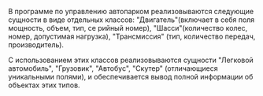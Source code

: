 В программе по управлению автопарком реализовываются следующие сущности 
в виде отдельных классов: "Двигатель"(включает в себя поля мощность, объем, тип, се
рийный номер), "Шасси"(количество колес, номер, допустимая нагрузка), "Трансмиссия" 
(тип, количество передач, производитель). 

С использованием этих классов реализовываются сущности "Легковой автомобиль", "Грузовик", 
"Автобус", "Скутер" (отличающиеся уникальными полями), и обеспечивается вывод полной 
информации об объектах этих типов.